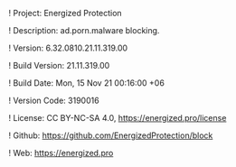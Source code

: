 ! Project: Energized Protection

! Description: ad.porn.malware blocking.

! Version: 6.32.0810.21.11.319.00

! Build Version: 21.11.319.00

! Build Date: Mon, 15 Nov 21 00:16:00 +06

! Version Code: 3190016

! License: CC BY-NC-SA 4.0, https://energized.pro/license

! Github: https://github.com/EnergizedProtection/block

! Web: https://energized.pro
